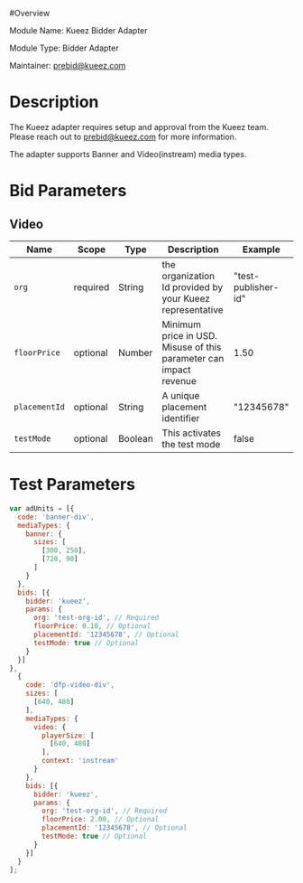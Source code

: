 #Overview

Module Name: Kueez Bidder Adapter

Module Type: Bidder Adapter

Maintainer: prebid@kueez.com

# Description

The Kueez adapter requires setup and approval from the Kueez team. Please reach out to prebid@kueez.com for more information.

The adapter supports Banner and Video(instream) media types.

# Bid Parameters

## Video

| Name          | Scope | Type | Description                                                       | Example
|---------------| ----- | ---- |-------------------------------------------------------------------| -------
| `org` | required | String | the organization Id provided by your Kueez representative         | "test-publisher-id"
| `floorPrice`  | optional | Number | Minimum price in USD. Misuse of this parameter can impact revenue | 1.50
| `placementId` | optional | String | A unique placement identifier                                     | "12345678"
| `testMode`    | optional | Boolean | This activates the test mode                                      | false

# Test Parameters

```javascript
var adUnits = [{
  code: 'banner-div',
  mediaTypes: {
    banner: {
      sizes: [
        [300, 250],
        [728, 90]
      ]
    }
  },
  bids: [{
    bidder: 'kueez',
    params: {
      org: 'test-org-id', // Required
      floorPrice: 0.10, // Optional
      placementId: '12345678', // Optional
      testMode: true // Optional
    }
  }]
},
  {
    code: 'dfp-video-div',
    sizes: [
      [640, 480]
    ],
    mediaTypes: {
      video: {
        playerSize: [
          [640, 480]
        ],
        context: 'instream'
      }
    },
    bids: [{
      bidder: 'kueez',
      params: {
        org: 'test-org-id', // Required
        floorPrice: 2.00, // Optional
        placementId: '12345678', // Optional
        testMode: true // Optional
      }
    }]
  }
];
```
